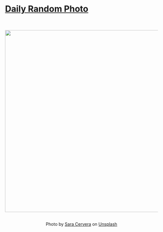 # [Daily Random Photo](https://www.dailyrandomphoto.com/)

<div align="center">
  <br>
  <br>
  <a href="https://www.dailyrandomphoto.com/p/2024/2024-05-05/"><img src="https://images.unsplash.com/photo-1713288971538-80084dbfc161?crop=entropy&cs=tinysrgb&fit=max&fm=jpg&ixid=M3w3NzUwOHwwfDF8cmFuZG9tfHx8fHx8fHx8MTcxNDg2OTIwMHw&ixlib=rb-4.0.3&q=80&w=1080" width="600px"></a>
  <br>
  <br>
  <p class="has-text-grey">Photo by <a href="https://unsplash.com/@saracervera?utm_source=Daily%20Random%20Photo&amp;utm_medium=referral" target="_blank" rel="noopener noreferrer">Sara Cervera</a> on <a href="https://unsplash.com/photos/a-cup-of-coffee-with-some-chocolate-on-top-of-it-ORltc33fQXw?utm_source=Daily%20Random%20Photo&amp;utm_medium=referral" target="_blank" rel="noopener noreferrer">Unsplash</a></p>
</div>
